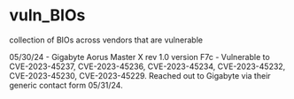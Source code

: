# vuln_BIOs
collection of BIOs across vendors that are vulnerable

05/30/24 - Gigabyte Aorus Master X rev 1.0 version F7c - Vulnerable to CVE-2023-45237, CVE-2023-45236, CVE-2023-45234, CVE-2023-45232, CVE-2023-45230, CVE-2023-45229. Reached out to Gigabyte via their generic contact form 05/31/24.
